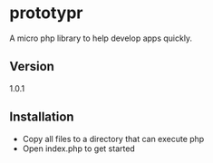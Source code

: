 # prototypr
A micro php library to help develop apps quickly.

## Version
1.0.1

## Installation
- Copy all files to a directory that can execute php
- Open index.php to get started
